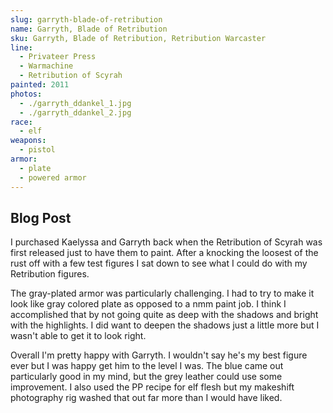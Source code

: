 ```yaml
---
slug: garryth-blade-of-retribution
name: Garryth, Blade of Retribution
sku: Garryth, Blade of Retribution, Retribution Warcaster
line:
  - Privateer Press
  - Warmachine
  - Retribution of Scyrah
painted: 2011
photos:
  - ./garryth_ddankel_1.jpg
  - ./garryth_ddankel_2.jpg
race:
  - elf
weapons:
  - pistol
armor:
  - plate
  - powered armor
---
```


## Blog Post

I purchased Kaelyssa and Garryth back when the Retribution of Scyrah was first released just to have them to paint. After a knocking the loosest of the rust off with a few test figures I sat down to see what I could do with my Retribution figures.

The gray-plated armor was particularly challenging. I had to try to make it look like gray colored plate as opposed to a nmm paint job. I think I accomplished that by not going quite as deep with the shadows and bright with the highlights. I did want to deepen the shadows just a little more but I wasn't able to get it to look right.

Overall I'm pretty happy with Garryth. I wouldn't say he's my best figure ever but I was happy get him to the level I was. The blue came out particularly good in my mind, but the grey leather could use some improvement. I also used the PP recipe for elf flesh but my makeshift photography rig washed that out far more than I would have liked.
